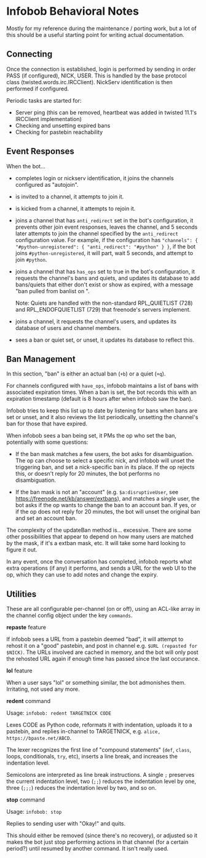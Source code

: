 Infobob Behavioral Notes
========================

Mostly for my reference during the maintenance / porting work, but a lot of
this should be a useful starting point for writing actual documentation.

Connecting
----------

Once the connection is established, login is performed by sending in order
PASS (if configured), NICK, USER. This is handled by the base protocol class
(twisted.words.irc.IRCClient). NickServ identification is then performed if
configured.

Periodic tasks are started for:
-   Server ping (this can be removed, heartbeat was added in twisted 11.1's
    IRCClient implementation)
-   Checking and unsetting expired bans
-   Checking for pastebin reachability


Event Responses
---------------

When the bot...

-   completes login or nickserv identification, it joins the channels
    configured as "autojoin".

-   is invited to a channel, it attempts to join it.

-   is kicked from a channel, it attempts to rejoin it.

-   joins a channel that has `anti_redirect` set in the bot's configuration,
    it prevents other join event responses, leaves the channel, and 5 seconds
    later attempts to join the channel specified by the `anti_redirect`
    configuration value. For example, if the configuration has
    `"channels": { "#python-unregistered": { "anti_redirect": "#python" } }`,
    if the bot joins `#python-unregistered`, it will part, wait 5 seconds, and
    attempt to join `#python`.

-   joins a channel that has `has_ops` set to true in the bot's configuration,
    it requests the channel's bans and quiets, and updates its database to
    add bans/quiets that either don't exist or show as expired, with a message
    "ban pulled from banlist on <timestamp>".

    Note: Quiets are handled with the non-standard RPL_QUIETLIST (728) and
    RPL_ENDOFQUIETLIST (729) that freenode's servers implement.

-   joins a channel, it requests the channel's users, and updates its database
    of users and channel members.

-   sees a ban or quiet set, or unset, it updates its database to reflect this.


Ban Management
--------------

In this section, "ban" is either an actual ban (`+b`) or a quiet (`+q`).

For channels configured with `have_ops`, infobob maintains a list of bans with
associated expiration times. When a ban is set, the bot records this with an
expiration timestamp (default is 8 hours after when infobob saw the ban).

Infobob tries to keep this list up to date by listening for bans when bans are
set or unset, and it also reviews the list periodically, unsetting the
channel's ban for those that have expired.

When infobob sees a ban being set, it PMs the op who set the ban, potentially
with some questions:

-   If the ban mask matches a few users, the bot asks for disambiguation.
    The op can choose to select a specific nick, and infobob will unset the
    triggering ban, and set a nick-specific ban in its place. If the op
    rejects this, or doesn't reply for 20 minutes, the bot performs no
    disambiguation.

-   If the ban mask is not an "account" (e.g. `$a:disruptiveUser`, see
    https://freenode.net/kb/answer/extbans), and matches a single user, the bot
    asks if the op wants to change the ban to an account ban. If yes, or if the
    op does not reply for 20 minutes, the bot will unset the original ban and
    set an account ban.

The complexity of the updateBan method is... excessive. There are some other
possibilities that appear to depend on how many users are matched by the mask,
if it's a extban mask, etc. It will take some hard looking to figure it out.

In any event, once the conversation has completed, infobob reports what extra
operations (if any) it performs, and sends a URL for the web UI to the op,
which they can use to add notes and change the expiry.


Utilities
---------

These are all configurable per-channel (on or off), using an ACL-like array in
the channel config object under the key `commands`.


**repaste** feature

If infobob sees a URL from a pastebin deemed "bad", it will attempt to rehost
it on a "good" pastebin, and post in channel e.g. `$URL (repasted for $NICK)`.
The URLs involved are cached in memory, and the bot will only post the rehosted
URL again if enough time has passed since the last occurance.


**lol** feature

When a user says "lol" or something similar, the bot admonishes them.
Irritating, not used any more.


**redent** command

Usage:  `infobob: redent TARGETNICK CODE`

Lexes CODE as Python code, reformats it with indentation, uploads it to a
pastebin, and replies in-channel to TARGETNICK, e.g.
`alice, https://bpaste.net/ABCD`.

The lexer recognizes the first line of "compound statements" (`def`, `class`,
loops, conditionals, `try`, etc), inserts a line break, and increases the
indentation level.

Semicolons are interpreted as line break instructions. A single `;` preserves
the current indentation level, two (`;;`) reduces the indentation level by one,
three (`;;;`) reduces the indentation level by two, and so on.


**stop** command

Usage:  `infobob: stop`

Replies to sending user with "Okay!" and quits.

This should either be removed (since there's no recovery), or adjusted so it
makes the bot just stop performing actions in that channel (for a certain
period?) until resumed by another command. It isn't really used.
